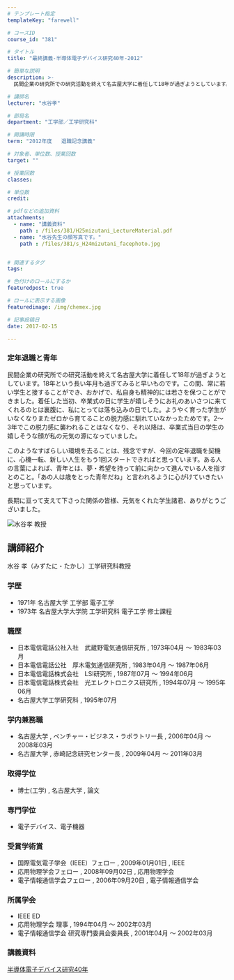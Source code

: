 ```yaml
---
# テンプレート指定
templateKey: "farewell"

# コースID
course_id: "381"

# タイトル
title: "最終講義-半導体電子デバイス研究40年-2012"

# 簡単な説明
description: >-
  民間企業の研究所での研究活動を終えて名古屋大学に着任して18年が過ぎようとしています。18年という長い年月も過ぎてみると早いものです。この間、常に若い学生と接することができ、おかげで、私自身も精神...

# 講師名
lecturer: "水谷孝"

# 部局名
department: "工学部／工学研究科"

# 開講時限
term: "2012年度	退職記念講義"

# 対象者、単位数、授業回数
target: ""

# 授業回数
classes: 

# 単位数
credit: 

# pdfなどの追加資料
attachments: 
  - name: "講義資料" 
    path : /files/381/H25mizutani_LectureMaterial.pdf
  - name: "水谷先生の顔写真です。" 
    path : /files/381/s_H24mizutani_facephoto.jpg


# 関連するタグ
tags:

# 色付けのロールにするか
featuredpost: true

# ロールに表示する画像
featuredimage: /img/chemex.jpg

# 記事投稿日
date: 2017-02-15

---
```

### 定年退職と青年 

民間企業の研究所での研究活動を終えて名古屋大学に着任して18年が過ぎようとしています。18年という長い年月も過ぎてみると早いものです。この間、常に若い学生と接することができ、おかげで、私自身も精神的には若さを保つことができました。着任した当初、卒業式の日に学生が嬉しそうにお礼のあいさつに来てくれるのとは裏腹に、私にとっては落ち込みの日でした。ようやく育った学生がいなくなりまたゼロから育てることの脱力感に馴れていなかったためです。2〜3年でこの脱力感に襲われることはなくなり、それ以降は、卒業式当日の学生の嬉しそうな顔が私の元気の源になっていました。

このようなすばらしい環境を去ることは、残念ですが、今回の定年退職を契機に、心機一転、新しい人生をもう1回スタートできればと思っています。ある人の言葉によれば、青年とは、夢・希望を持って前に向かって進んでいる人を指すとのこと。「あの人は歳をとった青年だね」と言われるように心がけていきたいと思っています。

長期に亘って支えて下さった関係の皆様、元気をくれた学生諸君、ありがとうございました。

![水谷孝 教授](/files/381/s_H24mizutani_facephoto.jpg) 
## 講師紹介

水谷 孝（みずたに・たかし）工学研究科教授 

### 学歴

  * 1971年 名古屋大学 工学部 電子工学
  * 1973年 名古屋大学大学院 工学研究科 電子工学 修士課程

### 職歴

  * 日本電信電話公社入社　武蔵野電気通信研究所 , 1973年04月 〜 1983年03月
  * 日本電信電話公社　厚木電気通信研究所 , 1983年04月 〜 1987年06月
  * 日本電信電話株式会社　LSI研究所 , 1987年07月 〜 1994年06月
  * 日本電信電話株式会社　光エレクトロニクス研究所 , 1994年07月 〜 1995年06月
  * 名古屋大学工学研究科 , 1995年07月

### 学内兼務職

  * 名古屋大学 , ベンチャー・ビジネス・ラボラトリー長 , 2006年04月 〜 2008年03月
  * 名古屋大学 , 赤崎記念研究センター長 , 2009年04月 〜 2011年03月

### 取得学位

  * 博士(工学) , 名古屋大学 , 論文

### 専門学位

  * 電子デバイス、電子機器

### 受賞学術賞

  * 国際電気電子学会（IEEE）フェロー , 2009年01月01日 , IEEE
  * 応用物理学会フェロー , 2008年09月02日 , 応用物理学会
  * 電子情報通信学会フェロー , 2006年09月20日 , 電子情報通信学会

### 所属学会

  * IEEE ED
  * 応用物理学会 理事 , 1994年04月 〜 2002年03月
  * 電子情報通信学会 研究専門委員会委員長 , 2001年04月 〜 2002年03月
### 講義資料


[半導体電子デバイス研究40年](/files/381/H25mizutani_LectureMaterial.pdf) 
